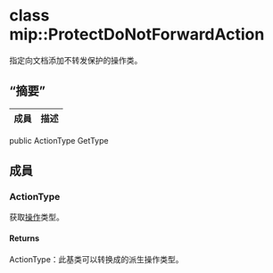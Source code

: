 # <a name="class-mipprotectdonotforwardaction"></a>class mip::ProtectDoNotForwardAction 
指定向文档添加不转发保护的操作类。
## <a name="summary"></a>“摘要”
 成員                        | 描述                                
--------------------------------|---------------------------------------------
public ActionType GetType
## <a name="members"></a>成員
### <a name="actiontype"></a>ActionType
获取[操作](#classmip_1_1_action)类型。
#### <a name="returns"></a>Returns
ActionType：此基类可以转换成的派生操作类型。